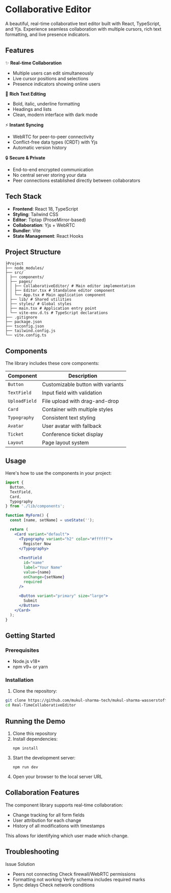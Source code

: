 # Collaborative Editor
A beautiful, real-time collaborative text editor built with React, TypeScript, and Yjs. Experience seamless collaboration with multiple cursors, rich text formatting, and live presence indicators.

## Features

✨ **Real-time Collaboration**  
- Multiple users can edit simultaneously
- Live cursor positions and selections
- Presence indicators showing online users

🎨 **Rich Text Editing**  
- Bold, italic, underline formatting
- Headings and lists
- Clean, modern interface with dark mode

⚡ **Instant Syncing**  
- WebRTC for peer-to-peer connectivity
- Conflict-free data types (CRDT) with Yjs
- Automatic version history

🔒 **Secure & Private**  
- End-to-end encrypted communication
- No central server storing your data
- Peer connections established directly between collaborators

## Tech Stack

- **Frontend**: React 18, TypeScript
- **Styling**: Tailwind CSS
- **Editor**: Tiptap (ProseMirror-based)
- **Collaboration**: Yjs + WebRTC
- **Bundler**: Vite
- **State Management**: React Hooks

## Project Structure

```
├Project
├── node_modules/
├── src/
│ ├── components/
│ ├── pages/
│ │ ├── CollaborativeEditor/ # Main editor implementation
│ │ ├── Editor.tsx # Standalone editor component
│ │ └── App.tsx # Main application component
│ ├── lib/ # Shared utilities
│ ├── styles/ # Global styles
│ ├── main.tsx # Application entry point
│ └── vite-env.d.ts # TypeScript declarations
├── .gitignore
├── package.json
├── tsconfig.json
├── tailwind.config.js
└── vite.config.ts
```
## Components

The library includes these core components:

| Component | Description |
|-----------|-------------|
| `Button` | Customizable button with variants |
| `TextField` | Input field with validation |
| `UploadField` | File upload with drag-and-drop |
| `Card` | Container with multiple styles |
| `Typography` | Consistent text styling |
| `Avatar` | User avatar with fallback |
| `Ticket` | Conference ticket display |
| `Layout` | Page layout system |

## Usage

Here's how to use the components in your project:

```jsx
import { 
  Button, 
  TextField, 
  Card, 
  Typography 
} from './lib/components';

function MyForm() {
  const [name, setName] = useState('');

  return (
    <Card variant="default">
      <Typography variant="h2" color="#ffffff">
        Register Now
      </Typography>
      
      <TextField
        id="name"
        label="Your Name"
        value={name}
        onChange={setName}
        required
      />
      
      <Button variant="primary" size="large">
        Submit
      </Button>
    </Card>
  );
}
```


## Getting Started

### Prerequisites

- Node.js v18+
- npm v9+ or yarn

### Installation

1. Clone the repository:
```bash
git clone https://github.com/mukul-sharma-tech/mukul-sharma-wasserstoff-FrontEndInternTask
cd Real-TimeCollaborativeEditor
```

## Running the Demo

1. Clone this repository
2. Install dependencies:
   ```
   npm install
   ```
3. Start the development server:
   ```
   npm run dev
   ```
4. Open your browser to the local server URL

## Collaboration Features

The component library supports real-time collaboration:

- Change tracking for all form fields
- User attribution for each change
- History of all modifications with timestamps

This allows for identifying which user made which change.

## Troubleshooting
Issue	Solution
- Peers not connecting	Check firewall/WebRTC permissions
- Formatting not working	Verify schema includes required marks
- Sync delays	Check network conditions
